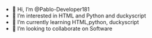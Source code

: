 - 👋 Hi, I’m @Pablo-Developer181
- 👀 I’m interested in HTML and Python and duckyscript
- 🌱 I’m currently learning HTML,python, duckyscript
- 💞️ I’m looking to collaborate on Software

<!---
Pablo-Developer181/Pablo-Developer181 is a ✨ special ✨ repository because its `README.md` (this file) appears on your GitHub profile.
You can click the Preview link to take a look at your changes.
--->
